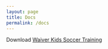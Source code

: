 ```yaml
---
layout: page
title: Docs
permalink: /docs
---
```


Download <a href="{{ site.baseurl }}/uploads/docs/waiver-kids-soccer-training.docx">Waiver Kids Soccer Training</a>